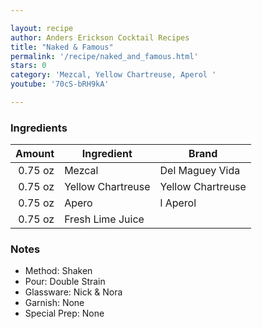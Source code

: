 ```yaml
---

layout: recipe
author: Anders Erickson Cocktail Recipes
title: "Naked & Famous"
permalink: '/recipe/naked_and_famous.html'
stars: 0
category: 'Mezcal, Yellow Chartreuse, Aperol '
youtube: '70cS-bRH9kA'

---
```


### Ingredients

|  Amount  | Ingredient               | Brand         |
| ------: | ----------------- | ----------------- |
| 0.75 oz | Mezcal            | Del Maguey Vida   |
| 0.75 oz | Yellow Chartreuse | Yellow Chartreuse |
| 0.75 oz | Apero             | l Aperol          |
| 0.75 oz | Fresh Lime Juice  |

### Notes

- Method: Shaken
- Pour: Double Strain
- Glassware: Nick & Nora
- Garnish: None
- Special Prep: None

